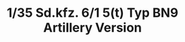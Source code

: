 ---
layout: product
title: "1/35 Sd.kfz. 6/1 5(t) Typ BN9 Artillery Version"
price: "TBA" 
desc: "Maketa"
img_path: "/assets/img/BRNC35044.webp"
brand: "Bronco"
available: false
special_offer: false
new: false
soon: false
cat: "010000"
subcat: "015800"
subsubcat: "0N/A"
sifra: "BRNC35044"
popular: false
spec: false
---